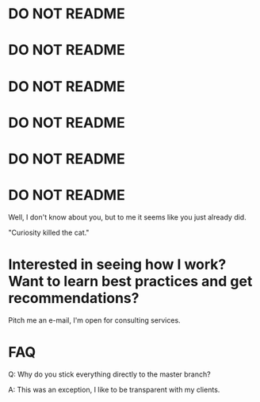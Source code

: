 # DO NOT README
# DO NOT README
# DO NOT README
# DO NOT README
# DO NOT README
# DO NOT README

Well, I don't know about you, but to me it seems like you just already did.

"Curiosity killed the cat."

# Interested in seeing how I work? Want to learn best practices and get recommendations?

Pitch me an e-mail, I'm open for consulting services.

# FAQ

Q: Why do you stick everything directly to the master branch?

A: This was an exception, I like to be transparent with my clients.
